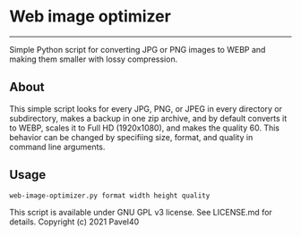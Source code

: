 # Web image optimizer
---
Simple Python script for converting JPG or PNG images to WEBP and making them smaller with lossy compression.

## About
This simple script looks for every JPG, PNG, or JPEG in every directory or subdirectory, makes a backup in one zip archive, and by default converts it to WEBP, scales it to Full HD (1920x1080), and makes the quality 60. This behavior can be changed by specifiing size, format, and quality in command line arguments.

## Usage
`web-image-optimizer.py format width height quality`

This script is available under GNU GPL v3 license. See LICENSE.md for details.
Copyright (c) 2021 Pavel40